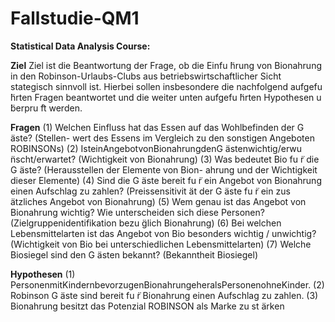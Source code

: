# Fallstudie-QM1

**Statistical Data Analysis Course:**

**Ziel**
Ziel ist die Beantwortung der Frage, ob die Einfu ̈hrung von Bionahrung in den Robinson-Urlaubs-Clubs aus betriebswirtschaftlicher Sicht stategisch sinnvoll ist. Hierbei sollen insbesondere die nachfolgend aufgefu ̈hrten Fragen beantwortet und die weiter unten aufgefu ̈hrten Hypothesen u ̈berpru ̈ft werden.

**Fragen**
(1) Welchen Einfluss hat das Essen auf das Wohlbefinden der G ̈aste? (Stellen- wert des Essens im Vergleich zu den sonstigen Angeboten ROBINSONs)
(2) IsteinAngebotvonBionahrungdenG ̈astenwichtig/erwu ̈nscht/erwartet? (Wichtigkeit von Bionahrung)
(3) Was bedeutet Bio fu ̈r die G ̈aste? (Herausstellen der Elemente von Bion- ahrung und der Wichtigkeit dieser Elemente)
(4) Sind die G ̈aste bereit fu ̈r ein Angebot von Bionahrung einen Aufschlag zu zahlen? (Preissensitivit ̈at der G ̈aste fu ̈r ein zus ̈atzliches Angebot von Bionahrung)
(5) Wem genau ist das Angebot von Bionahrung wichtig? Wie unterscheiden sich diese Personen? (Zielgruppenidentifikation bezu ̈glich Bionahrung)
(6) Bei welchen Lebensmittelarten ist das Angebot von Bio besonders wichtig /
unwichtig? (Wichtigkeit von Bio bei unterschiedlichen Lebensmittelarten)
(7) Welche Biosiegel sind den G ̈asten bekannt? (Bekanntheit Biosiegel)

**Hypothesen**
(1) PersonenmitKindernbevorzugenBionahrungeheralsPersonenohneKinder. (2) Robinson G ̈aste sind bereit fu ̈r Bionahrung einen Aufschlag zu zahlen.
(3) Bionahrung besitzt das Potenzial ROBINSON als Marke zu st ̈arken
